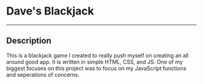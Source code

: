 # Dave's Blackjack
---
## Description
This is a blackjack game I created to really push myself on creating an all around good app. It is written in simple HTML, CSS, and JS. One of my biggest focuses on this project was to focus on my JavaScript functions and seperations of concerns.
